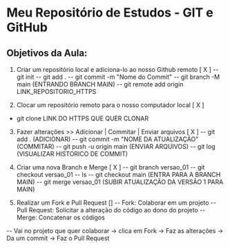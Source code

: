 # Meu Repositório de Estudos - GIT e GitHub

## Objetivos da Aula:

1. Criar um repositório local e adiciona-lo ao nosso Github remoto [ X ]
-- git init 
-- git add .
-- git commit -m "Nome do Commit"
-- git branch -M main  (ENTRANDO BRANCH MAIN)
-- git remote add origin LINK_REPOSITORIO_HTTPS


2. Clocar um repositório remoto para o nosso computador local [ X ]
- git clone LINK DO HTTPS QUE QUER CLONAR

3. Fazer alterações >> Adicionar | Commitar | Enviar arquivos [ X ]
-- git add .    (ADICIONAR)
-- git commit -m "NOME DA ATUALIZAÇÃO"   (COMMITAR)
-- git push -u origin main    (ENVIAR ARQUIVOS)
-- git log (VISUALIZAR HISTORICO DE COMMIT)
  
4. Criar uma nova Branch e Merge [ X ]
-- git branch versao_01
-- git checkout versao_01
-- ls 
-- git checkout main  (ENTRA PARA A BRANCH MAIN)
-- git merge versao_01   (SUBIR ATUALIZAÇÃO DA VERSÃO 1 PARA MAIN)

5. Realizar um Fork e Pull Request []
-- Fork: Colaborar em um projeto
-- Pull Request: Solicitar a alteração do código ao dono do projeto
-- Merge: Concatenar os códigos

-- Vai no projeto que quer colaborar -> clica em Fork -> Faz as alterações -> Da um commit -> Faz o Pull Request

